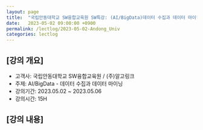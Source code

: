 ```yaml
---
layout: page
title:  "국립안동대학교 SW융합교육원 SW특강: (AI/BigData)데이터 수집과 데이터 마이닝"
date:   2023-05-02 09:00:00 +0900
permalink: /lectlog/2023-05-02-Andong_Univ
categories: lectlog
---
```


## [강의 개요]

* 고객사: 국립안동대학교 SW융합교육원 / (주)알고링크
* 주제: AI/BigData - 데이터 수집과 데이터 마이닝
* 강의기간: 2023.05.02 ~ 2023.05.06
* 강의시간: 15H

## [강의 내용]
